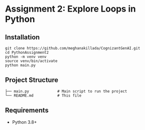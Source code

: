# Assignment 2: Explore Loops in Python

## Installation
```
git clone https://github.com/meghanakillada/CognizantGenAI.git
cd PythonAssignment2
python -m venv venv
source venv/bin/activate
python main.py
```

## Project Structure
```
├── main.py             # Main script to run the project
└── README.md           # This file
```

## Requirements
- Python 3.8+